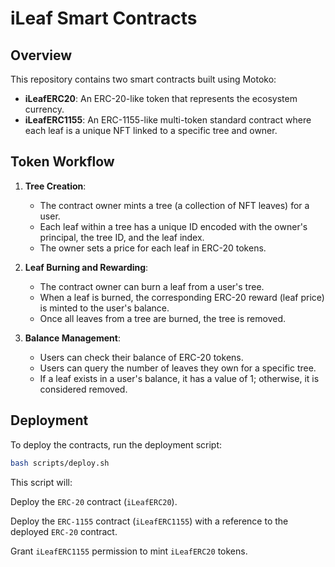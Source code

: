 # iLeaf Smart Contracts

## Overview
This repository contains two smart contracts built using Motoko:

- **iLeafERC20**: An ERC-20-like token that represents the ecosystem currency.
- **iLeafERC1155**: An ERC-1155-like multi-token standard contract where each leaf is a unique NFT linked to a specific tree and owner.

## Token Workflow
1. **Tree Creation**:  
   - The contract owner mints a tree (a collection of NFT leaves) for a user.  
   - Each leaf within a tree has a unique ID encoded with the owner's principal, the tree ID, and the leaf index.  
   - The owner sets a price for each leaf in ERC-20 tokens.

2. **Leaf Burning and Rewarding**:  
   - The contract owner can burn a leaf from a user's tree.  
   - When a leaf is burned, the corresponding ERC-20 reward (leaf price) is minted to the user's balance.  
   - Once all leaves from a tree are burned, the tree is removed.

3. **Balance Management**:  
   - Users can check their balance of ERC-20 tokens.  
   - Users can query the number of leaves they own for a specific tree.  
   - If a leaf exists in a user's balance, it has a value of 1; otherwise, it is considered removed.

## Deployment
To deploy the contracts, run the deployment script:

```sh
bash scripts/deploy.sh
```

This script will:

Deploy the `ERC-20` contract (`iLeafERC20`).

Deploy the `ERC-1155` contract (`iLeafERC1155`) with a reference to the deployed `ERC-20` contract.

Grant `iLeafERC1155` permission to mint `iLeafERC20` tokens.
